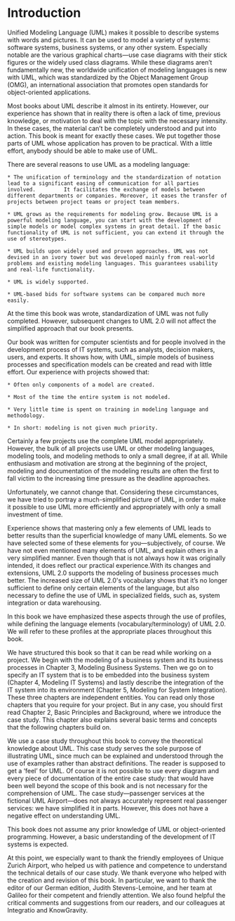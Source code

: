 # Introduction

Unified Modeling Language (UML) makes it possible to describe systems with words and pictures. It can be used to model a variety of systems: software systems, business systems, or any other system. Especially notable are the various graphical charts—use case diagrams with their stick figures or the widely used class diagrams. While these diagrams aren’t fundamentally new, the worldwide unification of modeling languages is new with UML, which was standardized by the Object Management Group (OMG), an international association that promotes open standards for object-oriented applications.

Most books about UML describe it almost in its entirety. However, our experience has shown that in reality there is often a lack of time, previous knowledge, or motivation to deal with the topic with the necessary intensity. In these cases, the material can’t be completely understood and put into action. This book is meant for exactly these cases. We put together those parts of UML whose application has proven to be practical. With a little effort, anybody should be able to make use of UML.

There are several reasons to use UML as a modeling language:

	* The unification of terminology and the standardization of notation lead to a significant easing of communication for all parties involved. 		 It facilitates the exchange of models between different departments or companies. Moreover, it eases the transfer of projects between project teams or project team members.

	* UML grows as the requirements for modeling grow. Because UML is a powerful modeling language, you can start with the development of simple models or model complex systems in great detail. If the basic functionality of UML is not sufficient, you can extend it through the use of stereotypes.

	* UML builds upon widely used and proven approaches. UML was not devised in an ivory tower but was developed mainly from real-world problems and existing modeling languages. This guarantees usability and real-life functionality.

	* UML is widely supported.

	* UML-based bids for software systems can be compared much more easily.

At the time this book was wrote, standardization of UML was not fully completed. However, subsequent changes to UML 2.0 will not affect the simplified approach that our book presents.

Our book was written for computer scientists and for people involved in the development process of IT systems, such as analysts, decision makers, users, and experts. It shows how, with UML, simple models of business processes and specification models can be created and read with little effort. Our experience with projects showed that:

	* Often only components of a model are created.

	* Most of the time the entire system is not modeled.

	* Very little time is spent on training in modeling language and methodology.

	* In short: modeling is not given much priority.

Certainly a few projects use the complete UML model appropriately. However, the bulk of all projects use UML or other modeling languages, modeling tools, and modeling methods to only a small degree, if at all. While enthusiasm and motivation are strong at the beginning of the project, modeling and documentation of the modeling results are often the first to fall victim to the increasing time pressure as the deadline approaches.

Unfortunately, we cannot change that. Considering these circumstances, we have tried to portray a much-simplified picture of UML, in order to make it possible to use UML more efficiently and appropriately with only a small investment of time.

Experience shows that mastering only a few elements of UML leads to better results than the superficial knowledge of many UML elements. So we have selected some of these elements for you—subjectively, of course. We have not even mentioned many elements of UML, and explain others in a very simplified manner. Even though that is not always how it was originally intended, it does reflect our practical experience.With its changes and extensions, UML 2.0 supports the modeling of business processes much better. The increased size of UML 2.0's vocabulary shows that it’s no longer sufficient to define only certain elements of the language, but also necessary to define the use of UML in specialized fields, such as, system integration or data warehousing.

In this book we have emphasized these aspects through the use of profiles, while defining the language elements (vocabulary/terminology) of UML 2.0. We will refer to these profiles at the appropriate places throughout this book.

We have structured this book so that it can be read while working on a project. We begin with the modeling of a business system and its business processes in Chapter 3, Modeling Business Systems. Then we go on to specify an IT system that is to be embedded into the business system (Chapter 4, Modeling IT Systems) and lastly describe the integration of the IT system into its environment (Chapter 5, Modeling for System Integration). These three chapters are independent entities. You can read only those chapters that you require for your project. But in any case, you should first read Chapter 2, Basic Principles and Background, where we introduce the case study. This chapter also explains several basic terms and concepts that the following chapters build on.

We use a case study throughout this book to convey the theoretical knowledge about UML. This case study serves the sole purpose of illustrating UML, since much can be explained and understood through the use of examples rather than abstract definitions. The reader is supposed to get a ‘feel’ for UML. Of course it is not possible to use every diagram and every piece of documentation of the entire case study: that would have been well beyond the scope of this book and is not necessary for the comprehension of UML. The case study—passenger services at the fictional UML Airport—does not always accurately represent real passenger services: we have simplified it in parts. However, this does not have a negative effect on understanding UML.

This book does not assume any prior knowledge of UML or object-oriented programming. However, a basic understanding of the development of IT systems is expected.

At this point, we especially want to thank the friendly employees of Unique Zurich Airport, who helped us with patience and competence to understand the technical details of our case study. We thank everyone who helped with the creation and revision of this book. In particular, we want to thank the editor of our German edition, Judith Stevens-Lemoine, and her team at Galileo for their competent and friendly attention. We also found helpful the critical comments and suggestions from our readers, and our colleagues at Integratio and KnowGravity.
